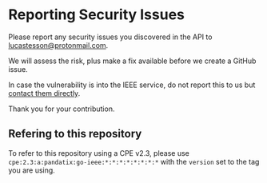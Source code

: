 # Reporting Security Issues

Please report any security issues you discovered in the API to lucastesson@protonmail.com.

We will assess the risk, plus make a fix available before we create a GitHub issue.

In case the vulnerability is into the IEEE service, do not report this to us but [contact them directly](https://www.ieee.org/about/contact.html).

Thank you for your contribution.

## Refering to this repository

To refer to this repository using a CPE v2.3, please use `cpe:2.3:a:pandatix:go-ieee:*:*:*:*:*:*:*:*` with the `version` set to the tag you are using.
